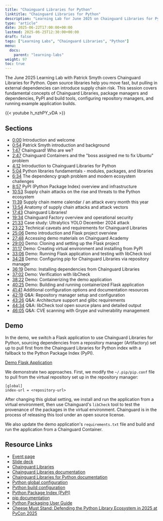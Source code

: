 ```yaml
---
title: "Chainguard Libraries for Python"
linktitle: "Chainguard Libraries for Python"
description: "Learning Lab for June 2025 on Chainguard Libraries for Python and Supply Chain Security"
type: "article"
date: 2025-06-22T17:00:00+00:00
lastmod: 2025-06-25T12:30:00+00:00
draft: false
tags: ["Learning Labs", "Chainguard Libraries", "Python"]
menu:
  docs:
    parent: "learning-labs"
weight: 97
toc: true
---
```


The June 2025 Learning Lab with Patrick Smyth covers Chainguard Libraries for
Python. Open source libraries help you move fast, but pulling in external
dependencies can introduce supply chain risk. This session covers fundamental
concepts of Chainguard Libraries, package managers and dependencies, PyPI and
build tools, configuring repository managers, and running example application builds.

{{< youtube h_nzhPY_vDA >}}

## Sections

- [0:00](https://www.youtube.com/watch?v=h_nzhPY_vDA) Introduction and welcome
- [0:54](https://www.youtube.com/watch?v=h_nzhPY_vDA&t=54s) Patrick Smyth introduction and background
- [1:47](https://www.youtube.com/watch?v=h_nzhPY_vDA&t=107s) Chainguard! Who are we?
- [2:47](https://www.youtube.com/watch?v=h_nzhPY_vDA&t=167s) Chainguard Containers and the "boss assigned me to fix Ubuntu" problem
- [4:12](https://www.youtube.com/watch?v=h_nzhPY_vDA&t=252s) Introduction to Chainguard Libraries for Python
- [5:04](https://www.youtube.com/watch?v=h_nzhPY_vDA&t=304s) Python libraries fundamentals - modules, packages, and libraries
- [6:34](https://www.youtube.com/watch?v=h_nzhPY_vDA&t=394s) The dependency graph problem and modern ecosystem challenges
- [8:57](https://www.youtube.com/watch?v=h_nzhPY_vDA&t=537s) PyPI (Python Package Index) overview and infrastructure
- [10:53](https://www.youtube.com/watch?v=h_nzhPY_vDA&t=653s) Supply chain attacks on the rise and threats to the Python ecosystem
- [11:39](https://www.youtube.com/watch?v=h_nzhPY_vDA&t=699s) Supply chain meme calendar / an attack every month this year
- [13:54](https://www.youtube.com/watch?v=h_nzhPY_vDA&t=834s) Anatomy of supply chain attacks and attack vectors
- [17:43](https://www.youtube.com/watch?v=h_nzhPY_vDA&t=1063s) Chainguard Libraries!
- [19:34](https://www.youtube.com/watch?v=h_nzhPY_vDA&t=1174s) Chainguard Factory overview and operational security
- [21:33](https://www.youtube.com/watch?v=h_nzhPY_vDA&t=1293s) Case study: Ultralytics YOLO December 2024 attack
- [23:22](https://www.youtube.com/watch?v=h_nzhPY_vDA&t=1402s) Technical caveats and requirements for Chainguard Libraries
- [25:06](https://www.youtube.com/watch?v=h_nzhPY_vDA&t=1506s) Demo introduction and Flask project overview
- [27:48](https://www.youtube.com/watch?v=h_nzhPY_vDA&t=1668s) Accessing demo materials on Chainguard Academy
- [29:00](https://www.youtube.com/watch?v=h_nzhPY_vDA&t=1740s) Demo: Cloning and setting up the Flask project
- [31:17](https://www.youtube.com/watch?v=h_nzhPY_vDA&t=1877s) Demo: Creating virtual environment and installing from PyPI
- [33:06](https://www.youtube.com/watch?v=h_nzhPY_vDA&t=1986s) Demo: Running Flask application and testing with libCheck tool
- [34:28](https://www.youtube.com/watch?v=h_nzhPY_vDA&t=2068s) Demo: Configuring pip for Chainguard Libraries via repository manager
- [36:19](https://www.youtube.com/watch?v=h_nzhPY_vDA&t=2179s) Demo: Installing dependencies from Chainguard Libraries
- [37:02](https://www.youtube.com/watch?v=h_nzhPY_vDA&t=2222s) Demo: Verification with libCheck
- [38:22](https://www.youtube.com/watch?v=h_nzhPY_vDA&t=2302s) Demo: Containerizing the demo application
- [40:25](https://www.youtube.com/watch?v=h_nzhPY_vDA&t=2425s) Demo: Building and running containerized Flask application
- [41:41](https://www.youtube.com/watch?v=h_nzhPY_vDA&t=2501s) Additional configuration options and documentation resources
- [42:19](https://www.youtube.com/watch?v=h_nzhPY_vDA&t=2539s) Q&A: Repository manager setup and configuration
- [43:26](https://www.youtube.com/watch?v=h_nzhPY_vDA&t=2606s) Q&A: Architecture support and glibc requirements
- [44:34](https://www.youtube.com/watch?v=h_nzhPY_vDA&t=2674s) Q&A: libCheck tool open source plans and detailed output
- [46:05](https://www.youtube.com/watch?v=h_nzhPY_vDA&t=2765s) Q&A: CVE scanning with Grype and vulnerability management

## Demo

In the demo, we switch a Flask application to use Chainguard Libraries for Python, sourcing dependencies from a repository manager (Artifactory) set up to pull first from the Chainguard Libraries for Python index with a fallback to the Python Package Index (PyPI).

[Demo Flask Application](https://github.com/chainguard-dev/cg-images-python-migration/tree/libraries-demo)

We demonstrate two approaches. First, we modify the `~/.pip/pip.conf` file to pull from the virtual repository set up in the repository manager:

```
[global]
index-url = <repository-url>
```

After changing this global setting, we install and run the application from a virtual environment, then use Chainguard's `libCheck` tool to test the provenance of the packages in the virtual environment. Chainguard is in the process of releasing this tool under an open source license.

We also update the demo application's `requirements.txt` file and build and run the application from a Chainguard Container.

## Resource Links

- [Event page](https://events.chainguard.dev/0bcb08ad-2ba1-447b-b87e-703f04d7ef11/)
- [Slide deck](/downloads/learning-lab-python-libraries.pdf)
- [Chainguard Libraries](https://www.chainguard.dev/libraries)
- [Chainguard Libraries documentation](/chainguard/libraries/overview/)
- [Chainguard Libraries for Python documentation](/chainguard/libraries/python/overview/)
- [Python global configuration](/chainguard/libraries/python/global-configuration/)
- [Python build configuration](/chainguard/libraries/python/build-configuration/)
- [Python Package Index (PyPI)](https://pypi.org/)
- [pip documentation](https://pip.pypa.io/)
- [Python Packaging User Guide](https://packaging.python.org/)
- [Cheese Must Stand: Defending the Python Library Ecosystem in 2025 at PyCon 2025](https://www.youtube.com/watch?v=5cdC5pVkCvU)
